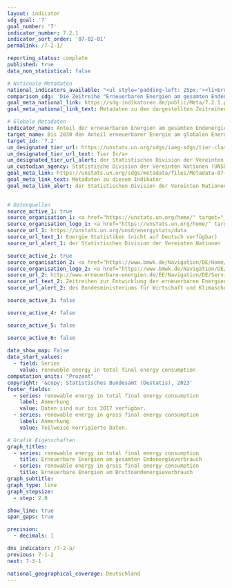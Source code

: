 ```yaml
---
layout: indicator    
sdg_goal: '7'    
goal_number: '7'    
indicator_number: 7.2.1    
indicator_sort_order: '07-02-01'    
permalink: /7-2-1/    

reporting_status: complete    
published: true    
data_non_statistical: false    

# Nationale Metadaten    
national_indicators_available: "<ul style='padding-left: 25px;'><li>Erneuerbare Energien am gesamten Endenergieverbrauch</li> <li> Erneuerbare Energien am Bruttoendenergieverbrauch</li></ul>"    
comparison_sdg: 'Die Zeitreihe "Erneuerbaren Energien am gesamten Endenergieverbrauch" entspricht den globalen Metadaten. Die Zeitreihe "Erneuerbaren Energien am Bruttoendenergieverbrauch" bietet zusätzliche Informationen.'    
goal_meta_national_link: https://sdg-indikatoren.de/public/Meta/7.2.1.pdf
goal_meta_national_link_text: Metadaten zu den dargestellten Zeitreihen    

# Globale Metadaten    
indicator_name: Anteil der erneuerbaren Energien am gesamten Endenergieverbrauch    
target_name: Bis 2030 den Anteil erneuerbarer Energie am globalen Energiemix deutlich erhöhen    
target_id: '7.2'    
un_designated_tier_url: https://unstats.un.org/sdgs/iaeg-sdgs/tier-classification/'    
un_designated_tier_url_text: Tier I</a>    
un_designated_tier_url_alert: der Statistischen Division der Vereinten Nationen    
un_custodian_agency: Statistische Division der Vereinten Nationen (UNSD)<br>Internationale Energieagentur (IEA)<br>Internationale Organisation für erneuerbare Energien (IRENA)    
goal_meta_link: https://unstats.un.org/sdgs/metadata/files/Metadata-07-02-01.pdf    
goal_meta_link_text: Metadaten zu diesem Indikator    
goal_meta_link_alert: der Statistischen Division der Vereinten Nationen    
    

# Datenquellen
source_active_1: true
source_organisation_1: <a href="https://unstats.un.org/home/" target="_blank" onclick="return confirm_alert('der Statistischen Division der Vereinten Nationen','De');"> Statistische Division der Vereinten Nationen </a>
source_organisation_logo_1: <a href="https://unstats.un.org/home/" target="_blank" onclick="return confirm_alert('der Statistischen Division der Vereinten Nationen','De');"><img src="https://sdg-indikatoren.de/public/OrgImgDe/unsd.png" alt="Logo unsd" style="height:60px; width:148px"/></a>
source_url_1: https://unstats.un.org/unsd/energystats/data
source_url_text_1: Energie Statistiken (nicht auf Deutsch verfügbar)
source_url_alert_1: der Statistischen Division der Vereinten Nationen

source_active_2: true
source_organisation_2: <a href="https://www.bmwk.de/Navigation/DE/Home/home.html" target="_blank" onclick="return confirm_alert('des Bundesministeriums für Wirtschaft und Klimaschutz','De');"> Bundesministerium für Wirtschaft und Klimaschutz (BMWK) </a>
source_organisation_logo_2: <a href="https://www.bmwk.de/Navigation/DE/Home/home.html" target="_blank" onclick="return confirm_alert('des Bundesministeriums für Wirtschaft und Klimaschutz','De');"><img src="https://sdg-indikatoren.de/public/OrgImgDe/bmwk.png" alt="Logo bmwk" style="height:60px; width:148px"/></a>
source_url_2: http://www.erneuerbare-energien.de/EE/Navigation/DE/Service/Erneuerbare_Energien_in_Zahlen/Zeitreihen/zeitreihen.html
source_url_text_2: Zeitreihen zur Entwicklung der erneuerbaren Energien in Deutschland
source_url_alert_2: des Bundesministeriums für Wirtschaft und Klimaschutz

source_active_3: false

source_active_4: false

source_active_5: false

source_active_6: false
    
data_show_map: False    
data_start_values: 
  - field: Series
    value: renewable energy in total final energy consumption    
computation_units: "Prozent"    
copyright: '&copy; Statistisches Bundesamt (Destatis), 2023'    
footer_fields:
  - series: renewable energy in total final energy consumption
    label: Anmerkung
    value: Daten sind nur bis 2017 verfügbar.
  - series: renewable energy in gross final energy consumption
    label: Anmerkung
    value: Teilweise korrigierte Daten.    

# Grafik Eigenschaften    
graph_titles:
  - series: renewable energy in total final energy consumption
    title: Erneuerbare Energien am gesamten Endenergieverbrauch
  - series: renewable energy in gross final energy consumption
    title: Erneuerbare Energien am Bruttoendenergieverbrauch
graph_subtitle:     
graph_type: line
graph_stepsize: 
  - step: 2.0    

show_line: true
span_gaps: true

precision:
  - decimals: 1    

dns_indicator: /7-2-a/
previous: 7-1-2    
next: 7-3-1    

national_geographical_coverage: Deutschland    
---
```


<span></span>